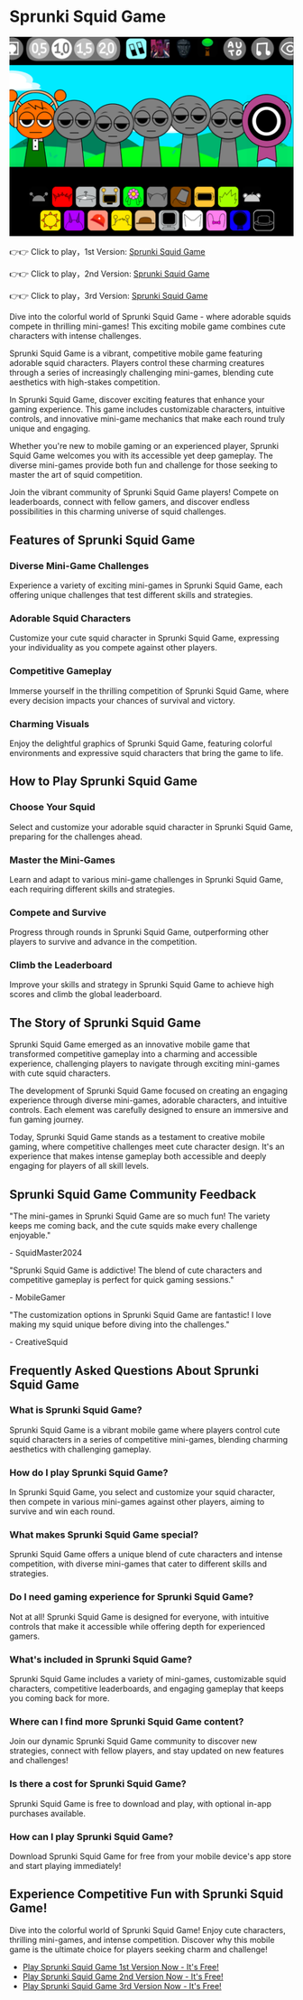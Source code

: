 # Sprunki Squid Game

![Sprunki Squid Game](https://raw.githubusercontent.com/sprunkiscrunkly/sprunki-squid-game/refs/heads/main/sprunki-squid-game.png "Sprunki Squid Game")

👉👉 Click to play，1st Version: [Sprunki Squid Game](https://sprunksters.com/sprunki-squid-game/ "Sprunki Squid Game")

👉👉 Click to play，2nd Version: [Sprunki Squid Game](https://sprunkiscrunkly.com/sprunki-squid-game/ "Sprunki Squid Game")

👉👉 Click to play，3rd Version: [Sprunki Squid Game](https://sprunkipyramixed.com/sprunki-squid-game/ "Sprunki Squid Game")

Dive into the colorful world of Sprunki Squid Game - where adorable squids compete in thrilling mini-games! This exciting mobile game combines cute characters with intense challenges.

Sprunki Squid Game is a vibrant, competitive mobile game featuring adorable squid characters. Players control these charming creatures through a series of increasingly challenging mini-games, blending cute aesthetics with high-stakes competition.

In Sprunki Squid Game, discover exciting features that enhance your gaming experience. This game includes customizable characters, intuitive controls, and innovative mini-game mechanics that make each round truly unique and engaging.

Whether you're new to mobile gaming or an experienced player, Sprunki Squid Game welcomes you with its accessible yet deep gameplay. The diverse mini-games provide both fun and challenge for those seeking to master the art of squid competition.

Join the vibrant community of Sprunki Squid Game players! Compete on leaderboards, connect with fellow gamers, and discover endless possibilities in this charming universe of squid challenges.

## Features of Sprunki Squid Game

### Diverse Mini-Game Challenges

Experience a variety of exciting mini-games in Sprunki Squid Game, each offering unique challenges that test different skills and strategies.

### Adorable Squid Characters

Customize your cute squid character in Sprunki Squid Game, expressing your individuality as you compete against other players.

### Competitive Gameplay

Immerse yourself in the thrilling competition of Sprunki Squid Game, where every decision impacts your chances of survival and victory.

### Charming Visuals

Enjoy the delightful graphics of Sprunki Squid Game, featuring colorful environments and expressive squid characters that bring the game to life.

## How to Play Sprunki Squid Game

### Choose Your Squid

Select and customize your adorable squid character in Sprunki Squid Game, preparing for the challenges ahead.

### Master the Mini-Games

Learn and adapt to various mini-game challenges in Sprunki Squid Game, each requiring different skills and strategies.

### Compete and Survive

Progress through rounds in Sprunki Squid Game, outperforming other players to survive and advance in the competition.

### Climb the Leaderboard

Improve your skills and strategy in Sprunki Squid Game to achieve high scores and climb the global leaderboard.

## The Story of Sprunki Squid Game

Sprunki Squid Game emerged as an innovative mobile game that transformed competitive gameplay into a charming and accessible experience, challenging players to navigate through exciting mini-games with cute squid characters.

The development of Sprunki Squid Game focused on creating an engaging experience through diverse mini-games, adorable characters, and intuitive controls. Each element was carefully designed to ensure an immersive and fun gaming journey.

Today, Sprunki Squid Game stands as a testament to creative mobile gaming, where competitive challenges meet cute character design. It's an experience that makes intense gameplay both accessible and deeply engaging for players of all skill levels.

## Sprunki Squid Game Community Feedback

"The mini-games in Sprunki Squid Game are so much fun! The variety keeps me coming back, and the cute squids make every challenge enjoyable."

\- SquidMaster2024

"Sprunki Squid Game is addictive! The blend of cute characters and competitive gameplay is perfect for quick gaming sessions."

\- MobileGamer

"The customization options in Sprunki Squid Game are fantastic! I love making my squid unique before diving into the challenges."

\- CreativeSquid

## Frequently Asked Questions About Sprunki Squid Game

### What is Sprunki Squid Game?

Sprunki Squid Game is a vibrant mobile game where players control cute squid characters in a series of competitive mini-games, blending charming aesthetics with challenging gameplay.

### How do I play Sprunki Squid Game?

In Sprunki Squid Game, you select and customize your squid character, then compete in various mini-games against other players, aiming to survive and win each round.

### What makes Sprunki Squid Game special?

Sprunki Squid Game offers a unique blend of cute characters and intense competition, with diverse mini-games that cater to different skills and strategies.

### Do I need gaming experience for Sprunki Squid Game?

Not at all! Sprunki Squid Game is designed for everyone, with intuitive controls that make it accessible while offering depth for experienced gamers.

### What's included in Sprunki Squid Game?

Sprunki Squid Game includes a variety of mini-games, customizable squid characters, competitive leaderboards, and engaging gameplay that keeps you coming back for more.

### Where can I find more Sprunki Squid Game content?

Join our dynamic Sprunki Squid Game community to discover new strategies, connect with fellow players, and stay updated on new features and challenges!

### Is there a cost for Sprunki Squid Game?

Sprunki Squid Game is free to download and play, with optional in-app purchases available.

### How can I play Sprunki Squid Game?

Download Sprunki Squid Game for free from your mobile device's app store and start playing immediately!

## Experience Competitive Fun with Sprunki Squid Game!

Dive into the colorful world of Sprunki Squid Game! Enjoy cute characters, thrilling mini-games, and intense competition. Discover why this mobile game is the ultimate choice for players seeking charm and challenge!

- [Play Sprunki Squid Game 1st Version Now - It's Free!](https://sprunksters.com/sprunki-squid-game/)
- [Play Sprunki Squid Game 2nd Version Now - It's Free!](https://sprunkiscrunkly.com/sprunki-squid-game/)
- [Play Sprunki Squid Game 3rd Version Now - It's Free!](https://sprunkipyramixed.com/sprunki-squid-game/)
